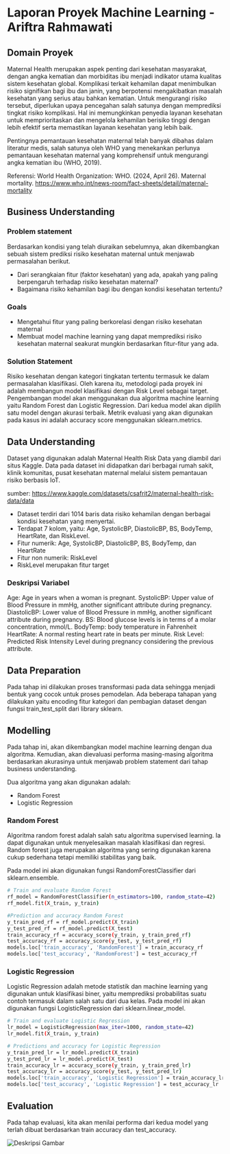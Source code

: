 # Laporan Proyek Machine Learning - Ariftra Rahmawati

## Domain Proyek

Maternal Health merupakan aspek penting dari kesehatan masyarakat, dengan angka kematian dan morbiditas ibu menjadi indikator utama kualitas sistem kesehatan global. Komplikasi terkait kehamilan dapat menimbulkan risiko signifikan bagi ibu dan janin, yang berpotensi mengakibatkan masalah kesehatan yang serius atau bahkan kematian. Untuk mengurangi risiko tersebut, diperlukan upaya pencegahan salah satunya dengan memprediksi tingkat risiko komplikasi. Hal ini memungkinkan penyedia layanan kesehatan untuk memprioritaskan dan mengelola kehamilan berisiko tinggi dengan lebih efektif serta memastikan layanan kesehatan yang lebih baik.

Pentingnya pemantauan kesehatan maternal telah banyak dibahas dalam literatur medis, salah satunya oleh WHO yang menekankan perlunya pemantauan kesehatan maternal yang komprehensif untuk mengurangi angka kematian ibu (WHO, 2019).

Referensi: World Health Organization: WHO. (2024, April 26). Maternal mortality. https://www.who.int/news-room/fact-sheets/detail/maternal-mortality

## Business Understanding
### Problem statement
Berdasarkan kondisi yang telah diuraikan sebelumnya, akan dikembangkan sebuah sistem prediksi risiko kesehatan maternal untuk menjawab permasalahan berikut.

- Dari serangkaian fitur (faktor kesehatan) yang ada, apakah yang paling berpengaruh terhadap risiko kesehatan maternal?
- Bagaimana risiko kehamilan bagi ibu dengan kondisi kesehatan tertentu?

### Goals
- Mengetahui fitur yang paling berkorelasi dengan risiko kesehatan maternal
- Membuat model machine learning yang dapat memprediksi risiko kesehatan maternal seakurat mungkin berdasarkan fitur-fitur yang ada.

### Solution Statement
Risiko kesehatan dengan kategori tingkatan tertentu termasuk ke dalam permasalahan klasifikasi. Oleh karena itu, metodologi pada proyek ini adalah membangun model klasifikasi dengan Risk Level sebagai target. Pengembangan model akan menggunakan dua algoritma machine learning yaitu Random Forest dan Logistic Regression. Dari kedua model akan dipilih satu model dengan akurasi terbaik.
Metrik evaluasi yang akan digunakan pada kasus ini adalah accuracy score menggunakan sklearn.metrics.

## Data Understanding
Dataset yang digunakan adalah Maternal Health Risk Data yang diambil dari situs Kaggle. Data pada dataset ini didapatkan dari berbagai rumah sakit, klinik komunitas, pusat kesehatan maternal melalui sistem pemantauan risiko berbasis IoT.

sumber: https://www.kaggle.com/datasets/csafrit2/maternal-health-risk-data/data

- Dataset terdiri dari 1014 baris data risiko kehamilan dengan berbagai kondisi kesehatan yang menyertai.
- Terdapat 7 kolom, yaitu: Age, SystolicBP, DiastolicBP, BS, BodyTemp, HeartRate, dan RiskLevel.
- Fitur numerik: Age, SystolicBP, DiastolicBP, BS, BodyTemp, dan HeartRate
- Fitur non numerik: RiskLevel
- RiskLevel merupakan fitur target

### Deskripsi Variabel 
Age: Age in years when a woman is pregnant.
SystolicBP: Upper value of Blood Pressure in mmHg, another significant attribute during pregnancy.
DiastolicBP: Lower value of Blood Pressure in mmHg, another significant attribute during pregnancy.
BS: Blood glucose levels is in terms of a molar concentration, mmol/L.
BodyTemp: body temperature in Fahrenheit
HeartRate: A normal resting heart rate in beats per minute.
Risk Level: Predicted Risk Intensity Level during pregnancy considering the previous attribute.

## Data Preparation

Pada tahap ini dilakukan proses transformasi pada data sehingga menjadi bentuk yang cocok untuk proses pemodelan. Ada beberapa tahapan yang dilakukan yaitu encoding fitur kategori dan pembagian dataset dengan fungsi train_test_split dari library sklearn.

## Modelling
Pada tahap ini, akan dikembangkan model machine learning dengan dua algoritma. Kemudian, akan dievaluasi performa masing-masing algoritma berdasarkan akurasinya untuk menjawab problem statement dari tahap business understanding.

Dua algoritma yang akan digunakan adalah:
- Random Forest
- Logistic Regression

### Random Forest
Algoritma random forest adalah salah satu algoritma supervised learning. Ia dapat digunakan untuk menyelesaikan masalah klasifikasi dan regresi. Random forest juga merupakan algoritma yang sering digunakan karena cukup sederhana tetapi memiliki stabilitas yang baik. 

Pada model ini akan digunakan fungsi RandomForestClassifier dari sklearn.ensemble.

```sh
# Train and evaluate Random Forest
rf_model = RandomForestClassifier(n_estimators=100, random_state=42)
rf_model.fit(X_train, y_train)
```
```sh
#Prediction and accuracy Random Forest
y_train_pred_rf = rf_model.predict(X_train)
y_test_pred_rf = rf_model.predict(X_test)
train_accuracy_rf = accuracy_score(y_train, y_train_pred_rf)
test_accuracy_rf = accuracy_score(y_test, y_test_pred_rf)
models.loc['train_accuracy', 'RandomForest'] = train_accuracy_rf
models.loc['test_accuracy', 'RandomForest'] = test_accuracy_rf
```

### Logistic Regression
Logistic Regression adalah metode statistik dan machine learning yang digunakan untuk klasifikasi biner, yaitu memprediksi probabilitas suatu contoh termasuk dalam salah satu dari dua kelas. Pada model ini akan digunakan fungsi LogisticRegression dari sklearn.linear_model.
```sh
# Train and evaluate Logistic Regression
lr_model = LogisticRegression(max_iter=1000, random_state=42)
lr_model.fit(X_train, y_train)
```

```sh
# Predictions and accuracy for Logistic Regression
y_train_pred_lr = lr_model.predict(X_train)
y_test_pred_lr = lr_model.predict(X_test)
train_accuracy_lr = accuracy_score(y_train, y_train_pred_lr)
test_accuracy_lr = accuracy_score(y_test, y_test_pred_lr)
models.loc['train_accuracy', 'Logistic Regression'] = train_accuracy_lr
models.loc['test_accuracy', 'Logistic Regression'] = test_accuracy_lr
```

## Evaluation
Pada tahap evaluasi, kita akan menilai performa dari kedua model yang terlah dibuat berdasarkan train accuracy dan test_accuracy.

![Deskripsi Gambar](path/to/image.png)




